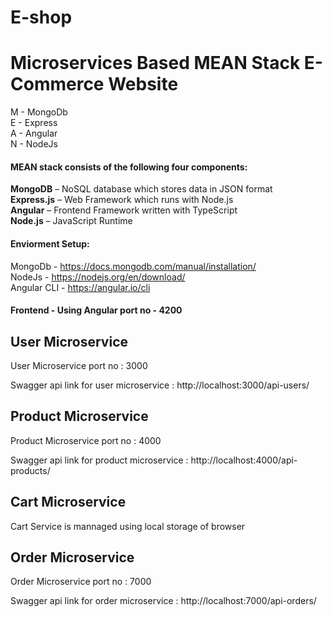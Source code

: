 # E-shop 

<h1>Microservices Based MEAN Stack E-Commerce Website</h1>

M - MongoDb </br>
E - Express </br>
A - Angular </br>
N - NodeJs </br>

<h4>MEAN stack consists of the following four components:</h4>

<strong>MongoDB</strong> – NoSQL database which stores data in JSON format</br>
<strong>Express.js</strong> – Web Framework which runs with Node.js</br>
<strong>Angular</strong> – Frontend Framework written with TypeScript</br>
<strong>Node.js</strong> – JavaScript Runtime</br>

<h4>Enviorment Setup:</h4>

MongoDb - https://docs.mongodb.com/manual/installation/</br>
NodeJs - https://nodejs.org/en/download/</br>
Angular CLI - https://angular.io/cli</br>

<h4>Frontend - Using Angular port no - 4200</h4>

<h2>User Microservice </h2>
<p>User Microservice port no : 3000</p>
<p>Swagger api link for user microservice : http://localhost:3000/api-users/ </p>

<h2>Product Microservice </h2>
<p>Product Microservice port no : 4000</p>
<p>Swagger api link for product microservice : http://localhost:4000/api-products/ </p>

<h2>Cart Microservice </h2>
<p>Cart Service is mannaged using local storage of browser</p>

<h2>Order Microservice </h2>
<p>Order Microservice port no : 7000</p>
<p>Swagger api link for order microservice : http://localhost:7000/api-orders/ </p>




